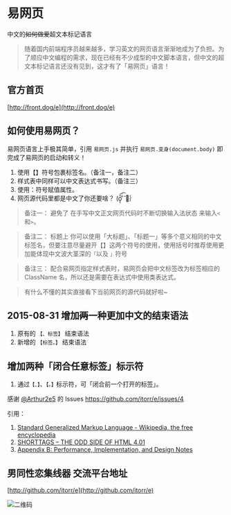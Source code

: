 # 易网页

中文的<del>如何做爱</del>超文本标记语言


>随着国内前端程序员越来越多，学习英文的网页语言渐渐地成为了负担。为了顺应中文编程的需求，现在已经有不少成型的中文脚本语言，但中文的超文本标记语言还没有见到，这才有了「易网页」语言！

## 官方首页
[http://front.dog/e](http://front.dog/e)

## 如何使用易网页？

易网页语言上手极其简单，引用 `易网页.js` 并执行 `易网页.变身(document.body)` 即完成了易网页的启动和转义！

1. 使用【】符号包裹标签名。（备注一，备注二）
2. 样式表中同样可以中文表达式书写。（备注三）
3. 使用：符号赋值属性。
4. 网页源代码里都是中文了你还要啥？ (ᴑ̨̨̍̆͞͡ ͦ̆ ॑ᵓ̩̗̍

<blockquote id="备注一" class="引用 类一">备注一：	避免了 在手写中文正文网页代码时不断切换输入法状态 来输入<code class="代码">&lt;</code>和<code class="代码">&gt;</code>。
</blockquote>

 <blockquote id="备注二" class="引用">备注二：	标题上 你可以使用「大标题」、「标题一」等多个意义相同的中文标签名，但要注意尽量避开【】这两个符号的使用，使用括号时推荐使用更加能体现中文波大茎深的<code class="代码">「</code>以及 <code class="代码">」</code>符号
</blockquote>

<blockquote id="备注三" class="引用">备注三：	配合易网页指定样式表时，易网页会把中文标签改为标签相应的 ClassName 名，所以还是需要在表达式中使用类表达式。
</blockquote>

<blockquote id="备注四" class="引用">
	有什么不懂的其实直接看下当前网页的源代码就好啦~
</blockquote>

## 2015-08-31 增加<del>两</del>一种更加中文的结束语法

1. 原有的 `【、标签】` 结束语法
2. 新增的 `【标签。】` 结束语法


## 增加两种「闭合任意标签」标示符

1. 通过`【、】`、`【。】`标示符，可「闭合前一个打开的标签」。

感谢 [@Arthur2e5](https://github.com/Arthur2e5) 的 Issues https://github.com/itorr/e/issues/4


引用：

1. [Standard Generalized Markup Language - Wikipedia, the free encyclopedia](https://en.wikipedia.org/wiki/Standard_Generalized_Markup_Language#SHORTTAG)
2. [SHORTTAGS – THE ODD SIDE OF HTML 4.01](https://www.w3.org/blog/2007/10/shorttags/)
3. [Appendix B: Performance, Implementation, and Design Notes](https://www.w3.org/TR/html401/appendix/notes.html#h-B.3.7)


## 男同性恋集线器 交流平台地址

[http://github.com/itorr/e](http://github.com/itorr/e)


![二维码](http://ww4.sinaimg.cn/large/a15b4afegw1evl6fnyss1j205k05kdg3)

